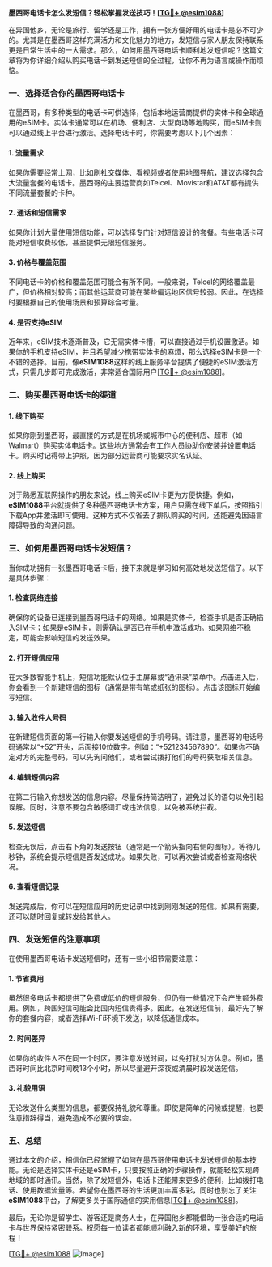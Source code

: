 **墨西哥电话卡怎么发短信？轻松掌握发送技巧！[[TG💪+ @esim1088](https://t.me/s/esim1088)]**

在异国他乡，无论是旅行、留学还是工作，拥有一张方便好用的电话卡是必不可少的。尤其是在墨西哥这样充满活力和文化魅力的地方，发短信与家人朋友保持联系更是日常生活中的一大需求。那么，如何用墨西哥电话卡顺利地发短信呢？这篇文章将为你详细介绍从购买电话卡到发送短信的全过程，让你不再为语言或操作而烦恼。

### 一、选择适合你的墨西哥电话卡

在墨西哥，有多种类型的电话卡可供选择，包括本地运营商提供的实体卡和全球通用的eSIM卡。实体卡通常可以在机场、便利店、大型商场等地购买，而eSIM卡则可以通过线上平台进行激活。选择电话卡时，你需要考虑以下几个因素：

#### 1. **流量需求**
如果你需要经常上网，比如刷社交媒体、看视频或者使用地图导航，建议选择包含大流量套餐的电话卡。墨西哥的主要运营商如Telcel、Movistar和AT&T都有提供不同流量套餐的卡种。

#### 2. **通话和短信需求**
如果你计划大量使用短信功能，可以选择专门针对短信设计的套餐。有些电话卡可能对短信收费较低，甚至提供无限短信服务。

#### 3. **价格与覆盖范围**
不同电话卡的价格和覆盖范围可能会有所不同。一般来说，Telcel的网络覆盖最广，但价格相对较高；而其他运营商可能在某些偏远地区信号较弱。因此，在选择时要根据自己的使用场景和预算综合考量。

#### 4. **是否支持eSIM**
近年来，eSIM技术逐渐普及，它无需实体卡槽，可以直接通过手机设置激活。如果你的手机支持eSIM，并且希望减少携带实体卡的麻烦，那么选择eSIM卡是一个不错的选择。目前，像**eSIM1088**这样的线上服务平台提供了便捷的eSIM激活方式，只需几步即可完成激活，非常适合国际用户[[TG💪+ @esim1088](https://t.me/s/esim1088)]。

### 二、购买墨西哥电话卡的渠道

#### 1. **线下购买**
如果你刚到墨西哥，最直接的方式是在机场或城市中心的便利店、超市（如Walmart）购买实体电话卡。这些地方通常会有工作人员协助你安装并设置电话卡。购买时记得带上护照，因为部分运营商可能要求实名认证。

#### 2. **线上购买**
对于熟悉互联网操作的朋友来说，线上购买eSIM卡更为方便快捷。例如，**eSIM1088**平台就提供了多种墨西哥电话卡方案，用户只需在线下单后，按照指引下载App并激活即可使用。这种方式不仅省去了排队购买的时间，还能避免因语言障碍导致的沟通问题。

### 三、如何用墨西哥电话卡发短信？

当你成功拥有一张墨西哥电话卡后，接下来就是学习如何高效地发送短信了。以下是具体步骤：

#### 1. **检查网络连接**
确保你的设备已连接到墨西哥电话卡的网络。如果是实体卡，检查手机是否正确插入SIM卡；如果是eSIM卡，则需确认是否已在手机中激活成功。如果网络不稳定，可能会影响短信的发送效果。

#### 2. **打开短信应用**
在大多数智能手机上，短信功能默认位于主屏幕或“通讯录”菜单中。点击进入后，你会看到一个新建短信的图标（通常是带有笔或纸张的图标）。点击该图标开始编写短信。

#### 3. **输入收件人号码**
在新建短信页面的第一行输入你要发送短信的手机号码。请注意，墨西哥的电话号码通常以“+52”开头，后面接10位数字。例如：“+521234567890”。如果你不确定对方的完整号码，可以先询问他们，或者尝试拨打他们的号码获取相关信息。

#### 4. **编辑短信内容**
在第二行输入你想发送的信息内容。尽量保持简洁明了，避免过长的语句以免引起误解。同时，注意不要包含敏感词汇或违法信息，以免被系统拦截。

#### 5. **发送短信**
检查无误后，点击右下角的发送按钮（通常是一个箭头指向右侧的图标）。等待几秒钟，系统会提示短信是否发送成功。如果失败，可以再次尝试或者检查网络状况。

#### 6. **查看短信记录**
发送完成后，你可以在短信应用的历史记录中找到刚刚发送的短信。如果有需要，还可以随时回复或转发给其他人。

### 四、发送短信的注意事项

在使用墨西哥电话卡发送短信时，还有一些小细节需要注意：

#### 1. **节省费用**
虽然很多电话卡都提供了免费或低价的短信服务，但仍有一些情况下会产生额外费用。例如，跨国短信可能会比国内短信贵得多。因此，在发送短信前，最好先了解你的套餐内容，或者选择Wi-Fi环境下发送，以降低通信成本。

#### 2. **时间差异**
如果你的收件人不在同一个时区，要注意发送时间，以免打扰对方休息。例如，墨西哥时间比北京时间晚13个小时，所以尽量避开深夜或清晨时段发送短信。

#### 3. **礼貌用语**
无论发送什么类型的信息，都要保持礼貌和尊重。即使是简单的问候或提醒，也要注意措辞得当，避免造成不必要的误会。

### 五、总结

通过本文的介绍，相信你已经掌握了如何在墨西哥使用电话卡发送短信的基本技能。无论是选择实体卡还是eSIM卡，只要按照正确的步骤操作，就能轻松实现跨地域的即时通讯。当然，除了发短信外，电话卡还能带来更多的便利，比如拨打电话、使用数据流量等。希望你在墨西哥的生活更加丰富多彩，同时也别忘了关注**eSIM1088**平台，了解更多关于国际通信的实用信息[[TG💪+ @esim1088](https://t.me/s/esim1088)]。

最后，无论你是留学生、游客还是商务人士，在异国他乡都能借助一张合适的电话卡与世界保持紧密联系。祝愿每一位读者都能顺利融入新的环境，享受美好的旅程！

[[TG💪+ @esim1088](https://t.me/s/esim1088) ![Image](https://i.postimg.cc/4NQfJmqS/Snipaste-2025-05-13-00-14-12.png)]